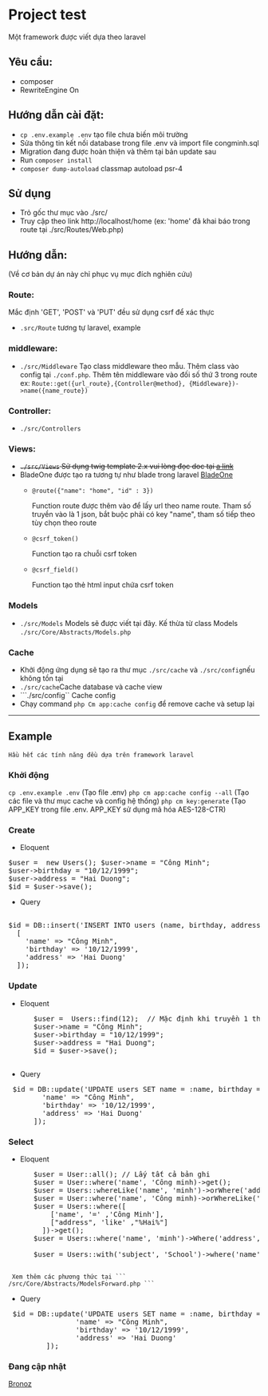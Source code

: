 # Project test
Một framework được viết dựa theo laravel

## Yêu cầu:
 - composer
 - RewriteEngine On


## Hướng dẫn cài đặt:
- ```cp .env.example .env``` tạo file chưa biến môi trường
- Sửa thông tin kết nối database trong file .env và import file congminh.sql
- Migration đang được hoàn thiện và thêm tại bản update sau
- Run ``` composer install ```
- ``` composer dump-autoload ``` classmap autoload psr-4

## Sử dụng
- Trỏ gốc thư mục vào ./src/
- Truy cập theo link http://localhost/home (ex: 'home' đã khai báo trong route tại ./src/Routes/Web.php)

## Hướng dẫn:
 (Về cơ bản dự án này chỉ phục vụ mục đích nghiên cứu)
 ### Route:
 Mắc định 'GET', 'POST' và 'PUT' đều sử dụng csrf để xác thực
  - ``` .src/Route ``` tương tự laravel, example

 ### middleware:
  - ``` ./src/Middleware ``` Tạo class middleware theo mẫu. Thêm class vào config tại ``` ./conf.php ```. Thêm tên middleware vào đối số thứ 3 trong route ex: ``` Route::get({url_route},{Controller@method}, {Middleware})->name({name_route}) ```

 ### Controller:
  - ``` ./src/Controllers ```

 ### Views:
  - ~~``` ./src/Views ``` Sử dụng twig template 2.x vui lòng đọc doc tại [a link](https://twig.symfony.com/doc/2.x/)~~
  - BladeOne được tạo ra tương tự như blade trong laravel [BladeOne](https://github.com/EFTEC/BladeOne)
    * <pre><code>@route({"name": "home", "id" : 3})</code></pre> Function route được thêm vào để lấy url theo name route. Tham số truyền vào là 1 json, bắt buộc phải có key "name", tham số tiếp theo tùy chọn theo route
    * <pre><code>@csrf_token()</code></pre> Function tạo ra chuỗi csrf token
    * <pre><code>@csrf_field()</code></pre> Function tạo thẻ html input chứa csrf token


 ### Models
  - ``` ./src/Models ``` Models sẽ được viết tại đây. Kế thừa từ class Models ``` ./src/Core/Abstracts/Models.php ```

 ### Cache
  - Khởi động ứng dụng sẽ tạo ra thư mục ```./src/cache``` và ```./src/config```nếu không tồn tại
  - ```./src/cache```Cache database và cache view
  - ```./src/config`` Cache config
  - Chạy command ```php Cm app:cache config``` để remove cache và setup lại

  -------------------------------

  ## Example
    Hầu hết các tính năng đều dựa trên framework laravel

  ### Khởi động
  ``` cp .env.example .env ``` (Tạo file .env)
  ``` php cm app:cache config --all ``` (Tạo các file và thư mục cache và config hệ thống)
  ``` php cm key:generate ``` (Tạo APP_KEY trong file .env. APP_KEY sử dụng mã hóa AES-128-CTR)
  ### Create
  - Eloquent
<pre>
$user =  new Users(); $user->name = "Công Minh";
$user->birthday = "10/12/1999";
$user->address = "Hai Duong";
$id = $user->save();
</pre>
  - Query
<pre> 
$id = DB::insert('INSERT INTO users (name, birthday, address) VALUES (:name, :birthday, :address); SELECT LAST_INSERT_ID();', 
  [
    'name' => "Công Minh",
    'birthday' => '10/12/1999',
    'address' => 'Hai Duong'
  ]); 
</pre>

  ### Update
  - Eloquent
<pre>
      $user =  Users::find(12);  // Mặc định khi truyền 1 tham số thì trường tìm kiếm sẽ là 'id' hoặc User::find('id', 12)
      $user->name = "Công Minh";
      $user->birthday = "10/12/1999";
      $user->address = "Hai Duong";
      $id = $user->save();
     </pre>
  - Query
<pre> $id = DB::update('UPDATE users SET name = :name, birthday = :birthday, address = :address WHERE id in (26,27,28,29);', [
        'name' => "Công Minh",
        'birthday' => '10/12/1999',
        'address' => 'Hai Duong'
      ]); </pre>
         
  ### Select
  - Eloquent
<pre>
      $user = User::all(); // Lấy tất cả bản ghi
      $user = User::where('name', 'Công minh)->get();
      $user = Users::whereLike('name', 'minh')->orWhere('address', 'Hai Duong')->get();
      $user = User::where('name', 'Công minh)->orWhereLike('address', 'address')->orderBy('id', 'DESC')->get();
      $user = Users::where([
          ['name', '=' ,'Công Minh'],
          ["address", 'like' ,"%Hai%"]
        ])->get();
      $user = Users::where('name', 'minh')->Where('address', 'address')->get();

      $user = Users::with('subject', 'School')->where('name', 'minh')->get(); // Relationship model tương tự như laravel, cấu hình trong model
      </pre>
     Xem thêm các phương thức tại ``` /src/Core/Abstracts/ModelsForward.php ```
  - Query
  <pre> $id = DB::update('UPDATE users SET name = :name, birthday = :birthday, address = :address WHERE id in (26,27,28,29);', [
                'name' => "Công Minh",
                'birthday' => '10/12/1999',
                'address' => 'Hai Duong'
         ]); </pre>


### Đang cập nhật 

  


[Bronoz](https://www.facebook.com/congminher/)